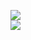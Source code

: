 [![](https://img.shields.io/badge/Made%20With-Github%20Spray-lightgrey.svg?style=for-the-badge&logo=github)](https://github.com/Annihil/github-spray#515)  
[![](https://i.imgur.com/2DrTn0Z.gif)](https://github.com/Annihil/github-spray)